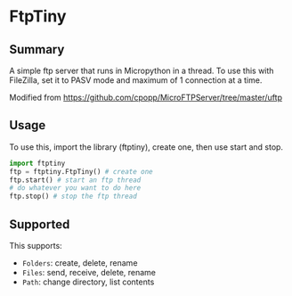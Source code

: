 # FtpTiny
## Summary
A simple ftp server that runs in Micropython in a thread. To use this with FileZilla, set it to PASV mode and maximum of 1 connection at a time.

Modified from https://github.com/cpopp/MicroFTPServer/tree/master/uftp
## Usage
To use this, import the library (ftptiny), create one, then use start and stop.
```python
import ftptiny
ftp = ftptiny.FtpTiny() # create one
ftp.start() # start an ftp thread
# do whatever you want to do here
ftp.stop() # stop the ftp thread
```
## Supported
This supports:
* `Folders`: create, delete, rename
* `Files`: send, receive, delete, rename
* `Path`: change directory, list contents
